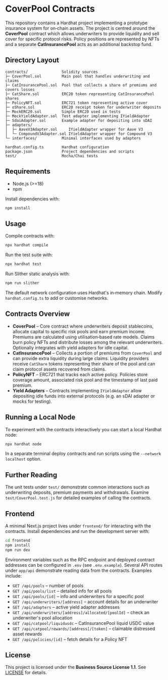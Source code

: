 # CoverPool Contracts

This repository contains a Hardhat project implementing a prototype insurance system for on‑chain assets.  The project is centred around the **CoverPool** contract which allows underwriters to provide liquidity and sell cover for specific protocol risks.  Policy positions are represented by NFTs and a separate **CatInsurancePool** acts as an additional backstop fund.

## Directory Layout

```
contracts/               Solidity sources
├─ CoverPool.sol         Main pool that handles underwriting and claims
├─ CatInsurancePool.sol  Pool that collects a share of premiums and covers losses
├─ CatShare.sol          ERC20 token representing CatInsurancePool shares
├─ PolicyNFT.sol         ERC721 token representing active cover
├─ oShare.sol            ERC20 receipt token for underwriter deposits
├─ MockERC20.sol         Simple ERC20 used in tests
├─ MockYieldAdapter.sol  Test adapter implementing IYieldAdapter
├─ SdaiAdapter.sol       Example adapter for depositing into sDAI
├─ adapters/
│  ├─ AaveV3Adapter.sol     IYieldAdapter wrapper for Aave V3
│  └─ CompoundV3Adapter.sol IYieldAdapter wrapper for Compound V3
└─ interfaces/           Minimal interfaces used by adapters

hardhat.config.ts        Hardhat configuration
package.json             Project dependencies and scripts
test/                    Mocha/Chai tests
```

## Requirements

- Node.js (>=18)
- npm

Install dependencies with:

```bash
npm install
```

## Usage

Compile contracts with:

```bash
npx hardhat compile
```

Run the test suite with:

```bash
npx hardhat test
```

Run Slither static analysis with:

```bash
npm run slither
```

The default network configuration uses Hardhat's in‑memory chain.  Modify `hardhat.config.ts` to add or customise networks.

## Contracts Overview

- **CoverPool** – Core contract where underwriters deposit stablecoins, allocate capital to specific risk pools and earn premium income.  Premiums are calculated using utilisation‑based rate models.  Claims burn policy NFTs and distribute losses among the relevant underwriters.  Optionally integrates with yield adapters for idle capital.
- **CatInsurancePool** – Collects a portion of premiums from `CoverPool` and can provide extra liquidity during large claims.  Liquidity providers receive `CatShare` tokens representing their share of the pool and can claim protocol assets recovered from claims.
- **PolicyNFT** – ERC721 that tracks each active policy.  Policies store coverage amount, associated risk pool and the timestamp of last paid premium.
- **Yield Adapters** – Contracts implementing `IYieldAdapter` allow depositing idle funds into external protocols (e.g. an sDAI adapter or mocks for testing).

## Running a Local Node

To experiment with the contracts interactively you can start a local Hardhat node:

```bash
npx hardhat node
```

In a separate terminal deploy contracts and run scripts using the `--network localhost` option.

## Further Reading

The unit tests under `test/` demonstrate common interactions such as underwriting deposits, premium payments and withdrawals.  Examine `test/CoverPool.test.js` for detailed examples of calling the contracts.


## Frontend

A minimal Next.js project lives under `frontend/` for interacting with the contracts.
Install dependencies and run the development server with:

```bash
cd frontend
npm install
npm run dev
```

Environment variables such as the RPC endpoint and deployed contract addresses can
be configured in `.env` (see `.env.example`). Several API routes under
`app/api` demonstrate reading data from the contracts. Examples
include:

- `GET /api/pools` – number of pools
- `GET /api/pools/list` – detailed info for all pools
- `GET /api/pools/[id]` – info and underwriters for a specific pool
- `GET /api/underwriters/[address]` – account details for an underwriter
- `GET /api/adapters` – active yield adapter addresses
- `GET /api/underwriters/[address]/allocated/[poolId]` – check an underwriter's pool allocation
- `GET /api/catpool/liquidusdc` – CatInsurancePool liquid USDC value
- `GET /api/catpool/rewards/[address]/[token]` – claimable distressed asset rewards
- `GET /api/policies/[id]` – fetch details for a Policy NFT

## License

This project is licensed under the **Business Source License 1.1**. See [LICENSE](./LICENSE) for details.
